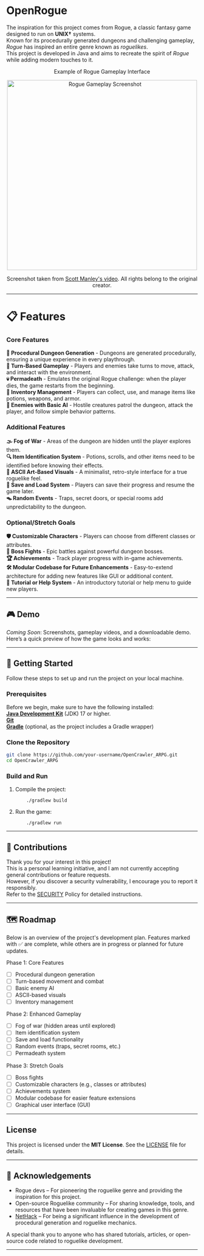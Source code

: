 # OpenRogue

The inspiration for this project comes from Rogue, a classic fantasy game designed to run on **UNIX†** systems. <br/>
Known for its procedurally generated dungeons and challenging gameplay, *Rogue* has inspired an entire genre known as *roguelikes*. <br/>
This project is developed in Java and aims to recreate the spirit of *Rogue* while adding modern touches to it.

<div align="center">
    <p>Example of Rogue Gameplay Interface</p>
    <img src=https://i.imgur.com/sbVzOS5.png alt="Rogue Gameplay Screenshot" width=500>
    <br/>
    <p>Screenshot taken from <a href="https://youtu.be/vxF1osPkplA?si=XVCeY96nbfbMWx8K" target="_blank">Scott Manley's video</a>.
    All rights belong to the original creator.</p>
</div>

---

# 📋 Features

### Core Features

**🏰 Procedural Dungeon Generation** - Dungeons are generated procedurally, ensuring a unique experience in every playthrough. <br/>
**🎲 Turn-Based Gameplay** - Players and enemies take turns to move, attack, and interact with the environment. <br/>
**💀 Permadeath** - Emulates the original Rogue challenge: when the player dies, the game restarts from the beginning. <br/>
**👜 Inventory Management** - Players can collect, use, and manage items like potions, weapons, and armor. <br/>
**👾 Enemies with Basic AI** - Hostile creatures patrol the dungeon, attack the player, and follow simple behavior patterns. <br/>

### Additional Features

**🌫️ Fog of War** - Areas of the dungeon are hidden until the player explores them. <br/>
**🔍 Item Identification System** - Potions, scrolls, and other items need to be identified before knowing their effects. <br/>
**🎨 ASCII Art-Based Visuals** - A minimalist, retro-style interface for a true roguelike feel. <br/>
**💾 Save and Load System** - Players can save their progress and resume the game later. <br/>
**🪤 Random Events** - Traps, secret doors, or special rooms add unpredictability to the dungeon. <br/>

### Optional/Stretch Goals

**🛡️ Customizable Characters** - Players can choose from different classes or attributes. <br/>
**🐉 Boss Fights** - Epic battles against powerful dungeon bosses. <br/>
**🏆 Achievements** - Track player progress with in-game achievements. <br/>
**🛠️ Modular Codebase for Future Enhancements** - Easy-to-extend architecture for adding new features like GUI or additional content. <br/>
**📖 Tutorial or Help System** - An introductory tutorial or help menu to guide new players. <br/>

---

## 🎮 Demo

*Coming Soon*: Screenshots, gameplay videos, and a downloadable demo.
Here’s a quick preview of how the game looks and works:

---

## 🚀 Getting Started

Follow these steps to set up and run the project on your local machine.

### Prerequisites

Before we begin, make sure to have the following installed: <br/>
[**Java Development Kit**](https://www.oracle.com/java/technologies/downloads/archive/) (JDK) 17 or higher. <br/>
[**Git**](https://git-scm.com/downloads) <br/>
[**Gradle**](https://gradle.org/install/) (optional, as the project includes a Gradle wrapper) <br/>

### Clone the Repository
```bash
git clone https://github.com/your-username/OpenCrawler_ARPG.git
cd OpenCrawler_ARPG
```

### Build and Run
1. Compile the project:
    ```
        ./gradlew build
    ```
2. Run the game:
    ```
        ./gradlew run
    ```

---

## 🤝 Contributions

Thank you for your interest in this project! <br/>
This is a personal learning initiative, and I am not currently accepting general contributions or feature requests. <br/>
However, if you discover a security vulnerability, I encourage you to report it responsibly. <br/>
Refer to the [SECURITY](SECURITY) Policy for detailed instructions. <br/>

---

## 🗺️ Roadmap

Below is an overview of the project's development plan.
Features marked with ✅ are complete, while others are in progress or planned for future updates.

Phase 1: Core Features
- [ ] Procedural dungeon generation
- [ ] Turn-based movement and combat
- [ ] Basic enemy AI
- [ ] ASCII-based visuals
- [ ] Inventory management

Phase 2: Enhanced Gameplay
- [ ] Fog of war (hidden areas until explored)
- [ ] Item identification system
- [ ] Save and load functionality
- [ ] Random events (traps, secret rooms, etc.)
- [ ] Permadeath system

Phase 3: Stretch Goals
- [ ] Boss fights
- [ ] Customizable characters (e.g., classes or attributes)
- [ ] Achievements system
- [ ] Modular codebase for easier feature extensions
- [ ] Graphical user interface (GUI)

---

## License

This project is licensed under the **MIT License**. See the [LICENSE](LICENSE) file for details.

---

## 🙏 Acknowledgements

- Rogue devs – For pioneering the roguelike genre and providing the inspiration for this project.
- Open-source Roguelike community – For sharing knowledge, tools, and resources that have been invaluable for creating games in this genre.
- [NetHack](https://nethack.org/) – For being a significant influence in the development of procedural generation and roguelike mechanics.

A special thank you to anyone who has shared tutorials, articles, or open-source code related to roguelike development.

---
